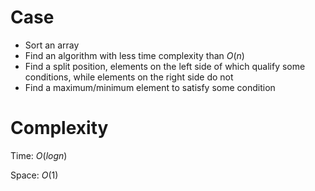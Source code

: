 # Case

- Sort an array
- Find an algorithm with less time complexity than $O(n)$
- Find a split position, elements on the left side of which qualify some conditions, while elements on the right side do not
- Find a maximum/minimum element to satisfy some condition

# Complexity

Time: $O(logn)$

Space: $O(1)$